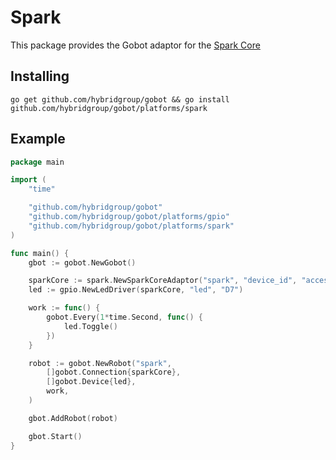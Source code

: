 # Spark

This package provides the Gobot adaptor for the [Spark Core](https://www.spark.io/)

## Installing
```
go get github.com/hybridgroup/gobot && go install github.com/hybridgroup/gobot/platforms/spark
```

## Example

```go
package main

import (
	"time"

	"github.com/hybridgroup/gobot"
	"github.com/hybridgroup/gobot/platforms/gpio"
	"github.com/hybridgroup/gobot/platforms/spark"
)

func main() {
	gbot := gobot.NewGobot()

	sparkCore := spark.NewSparkCoreAdaptor("spark", "device_id", "access_token")
	led := gpio.NewLedDriver(sparkCore, "led", "D7")

	work := func() {
		gobot.Every(1*time.Second, func() {
			led.Toggle()
		})
	}

	robot := gobot.NewRobot("spark",
		[]gobot.Connection{sparkCore},
		[]gobot.Device{led},
		work,
	)

	gbot.AddRobot(robot)

	gbot.Start()
}
```
